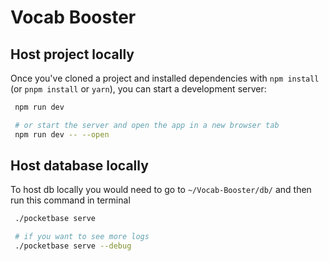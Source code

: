 # Vocab Booster


 ## Host project locally 

 Once you've cloned a project and installed dependencies with `npm install` (or `pnpm install` or `yarn`), you can start a development server:

 ```bash
  npm run dev

  # or start the server and open the app in a new browser tab
  npm run dev -- --open
 ```
 
## Host database locally

To host db locally you would need to go to ```~/Vocab-Booster/db/``` and then run this command in terminal
 ```bash
  ./pocketbase serve

  # if you want to see more logs
  ./pocketbase serve --debug 
 ```
